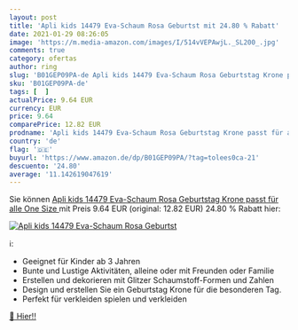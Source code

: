 ```yaml
---
layout: post
title: 'Apli kids 14479 Eva-Schaum Rosa Geburtst mit 24.80 % Rabatt'
date: 2021-01-29 08:26:05
image: 'https://m.media-amazon.com/images/I/514vVEPAwjL._SL200_.jpg'
comments: true
category: ofertas
author: ring
slug: 'B01GEP09PA-de Apli kids 14479 Eva-Schaum Rosa Geburtstag Krone passt für...'
sku: 'B01GEP09PA-de'
tags: [  ]
actualPrice: 9.64 EUR
currency: EUR
price: 9.64
comparePrice: 12.82 EUR
prodname: 'Apli kids 14479 Eva-Schaum Rosa Geburtstag Krone passt für alle  One Size '
country: 'de'
flag: '🇩🇪'
buyurl: 'https://www.amazon.de/dp/B01GEP09PA/?tag=tolees0ca-21'
descuento: '24.80'
average: '11.142619047619'
---
```


Sie können [Apli kids 14479 Eva-Schaum Rosa Geburtstag Krone passt für alle  One Size ](https://www.amazon.de/dp/B01GEP09PA/?tag=tolees0ca-21) mit Preis 9.64 EUR (original: 12.82 EUR) 24.80 % Rabatt hier:

[![Apli kids 14479 Eva-Schaum Rosa Geburtst](https://m.media-amazon.com/images/I/514vVEPAwjL._SL200_.jpg)](https://www.amazon.de/dp/B01GEP09PA/?tag=tolees0ca-21)

ℹ️:

- Geeignet für Kinder ab 3 Jahren
- Bunte und Lustige Aktivitäten, alleine oder mit Freunden oder Familie
- Erstellen und dekorieren mit Glitzer Schaumstoff-Formen und Zahlen
- Design und erstellen Sie ein Geburtstag Krone für die besonderen Tag.
- Perfekt für verkleiden spielen und verkleiden

[🛒 Hier!!](https://www.amazon.de/dp/B01GEP09PA/?tag=tolees0ca-21)
